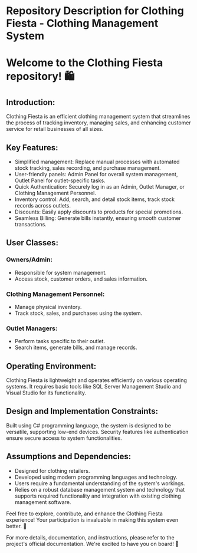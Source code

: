 # Repository Description for Clothing Fiesta - Clothing Management System

# Welcome to the Clothing Fiesta repository! 🛍️

## Introduction:
Clothing Fiesta is an efficient clothing management system that streamlines the process of tracking inventory, managing sales, and enhancing customer service for retail businesses of all sizes.

## Key Features:

- Simplified management: Replace manual processes with automated stock tracking, sales recording, and purchase management.
- User-friendly panels: Admin Panel for overall system management, Outlet Panel for outlet-specific tasks.
- Quick Authentication: Securely log in as an Admin, Outlet Manager, or Clothing Management Personnel.
- Inventory control: Add, search, and detail stock items, track stock records across outlets.
- Discounts: Easily apply discounts to products for special promotions.
- Seamless Billing: Generate bills instantly, ensuring smooth customer transactions.
## User Classes:

### Owners/Admin:
- Responsible for system management.
- Access stock, customer orders, and sales information.
### Clothing Management Personnel:
- Manage physical inventory.
- Track stock, sales, and purchases using the system.
### Outlet Managers:
- Perform tasks specific to their outlet.
- Search items, generate bills, and manage records.
## Operating Environment:
Clothing Fiesta is lightweight and operates efficiently on various operating systems. It requires basic tools like SQL Server Management Studio and Visual Studio for its functionality.

## Design and Implementation Constraints:
Built using C# programming language, the system is designed to be versatile, supporting low-end devices. Security features like authentication ensure secure access to system functionalities.

## Assumptions and Dependencies:

- Designed for clothing retailers.
- Developed using modern programming languages and technology.
- Users require a fundamental understanding of the system's workings.
- Relies on a robust database management system and technology that supports required functionality and integration with existing clothing management software.

Feel free to explore, contribute, and enhance the Clothing Fiesta experience! Your participation is invaluable in making this system even better. 🚀

For more details, documentation, and instructions, please refer to the project's official documentation. We're excited to have you on board! 🎉
